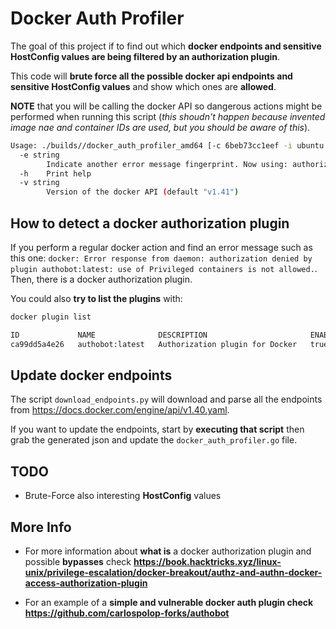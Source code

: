 # Docker Auth Profiler

The goal of this project if to find out which **docker endpoints and sensitive HostConfig values are being filtered by an authorization plugin**.

This code will **brute force all the possible docker api endpoints and sensitive HostConfig values** and show which ones are **allowed**.

**NOTE** that you will be calling the docker API so dangerous actions might be performed when running this script (*this shoudn't happen because invented image nae and container IDs are used, but you should be aware of this*).

```bash
Usage: ./builds//docker_auth_profiler_amd64 [-c 6beb73cc1eef -i ubuntu [More Options]] /run/docker.sock
  -e string
    	Indicate another error message fingerprint. Now using: authorization denied, AuthZPlugin.AuthZReq, AuthNPlugin.AuthNReq
  -h	Print help
  -v string
    	Version of the docker API (default "v1.41")
```

## How to detect a docker authorization plugin
If you perform a regular docker action and find an error message such as this one: `docker: Error response from daemon: authorization denied by plugin authobot:latest: use of Privileged containers is not allowed.`. Then, there is a docker authorization plugin.

You could also **try to list the plugins** with:
```bash
docker plugin list

ID             NAME              DESCRIPTION                       ENABLED
ca99dd5a4e26   authobot:latest   Authorization plugin for Docker   true
```

## Update docker endpoints
The script `download_endpoints.py` will download and parse all the endpoints from https://docs.docker.com/engine/api/v1.40.yaml.

If you want to update the endpoints, start by **executing that script** then grab the generated json and update the `docker_auth_profiler.go` file.


## TODO
- Brute-Force also interesting **HostConfig** values

## More Info
- For more information about **what is** a docker authorization plugin and possible **bypasses** check **https://book.hacktricks.xyz/linux-unix/privilege-escalation/docker-breakout/authz-and-authn-docker-access-authorization-plugin**

- For an example of a **simple and vulnerable docker auth plugin check https://github.com/carlospolop-forks/authobot**
